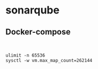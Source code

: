 # sonarqube



## Docker-compose



```


ulimit -n 65536 
sysctl -w vm.max_map_count=262144



```



